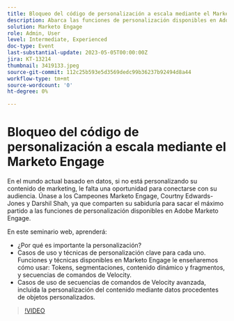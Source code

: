 ```yaml
---
title: Bloqueo del código de personalización a escala mediante el Marketo Engage
description: Abarca las funciones de personalización disponibles en Adobe Marketo Engage; Tokens, segmentaciones, contenido dinámico y fragmentos, y secuencias de comandos de Velocity.  Casos de uso de secuencias de comandos de Velocity avanzada, incluida la personalización del contenido mediante datos procedentes de objetos personalizados.
solution: Marketo Engage
role: Admin, User
level: Intermediate, Experienced
doc-type: Event
last-substantial-update: 2023-05-05T00:00:00Z
jira: KT-13214
thumbnail: 3419133.jpeg
source-git-commit: 112c25b593e5d3569dedc99b36237b92494d8a44
workflow-type: tm+mt
source-wordcount: '0'
ht-degree: 0%

---
```



# Bloqueo del código de personalización a escala mediante el Marketo Engage

En el mundo actual basado en datos, si no está personalizando su contenido de marketing, le falta una oportunidad para conectarse con su audiencia. Únase a los Campeones Marketo Engage, Courtny Edwards-Jones y Darshil Shah, ya que comparten su sabiduría para sacar el máximo partido a las funciones de personalización disponibles en Adobe Marketo Engage.

En este seminario web, aprenderá:

* ¿Por qué es importante la personalización?
* Casos de uso y técnicas de personalización clave para cada uno. Funciones y técnicas disponibles en Marketo Engage le enseñaremos cómo usar: Tokens, segmentaciones, contenido dinámico y fragmentos, y secuencias de comandos de Velocity.
* Casos de uso de secuencias de comandos de Velocity avanzada, incluida la personalización del contenido mediante datos procedentes de objetos personalizados.

>[!VIDEO](https://video.tv.adobe.com/v/3419133/?learn=on)

